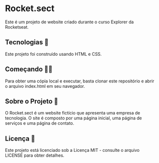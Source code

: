 # Rocket.sect

Este é um projeto de website criado durante o curso Explorer da Rocketseat.

## Tecnologias 🚀

Este projeto foi construído usando HTML e CSS.

## Começando 🏃‍♀️

Para obter uma cópia local e executar, basta clonar este repositório e abrir o arquivo index.html em seu navegador.

## Sobre o Projeto 🌟

O Rocket.sect é um website fictício que apresenta uma empresa de tecnologia. O site é composto por uma página inicial, uma página de serviços e uma página de contato.

## Licença 📝

Este projeto está licenciado sob a Licença MIT - consulte o arquivo LICENSE para obter detalhes.
